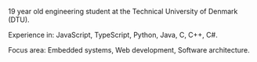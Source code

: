 19 year old engineering student at the Technical University of Denmark (DTU).

Experience in:
JavaScript, TypeScript, Python, Java, C, C++, C#.

Focus area:
Embedded systems, Web development, Software architecture.
